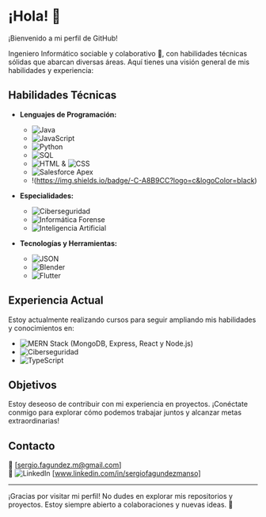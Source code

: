 # ¡Hola! 👋

¡Bienvenido a mi perfil de GitHub!

Ingeniero Informático sociable y colaborativo 🤝, con habilidades técnicas sólidas que abarcan diversas áreas. Aquí tienes una visión general de mis habilidades y experiencia:

## Habilidades Técnicas

- **Lenguajes de Programación:**
  - ![Java](https://img.shields.io/badge/-Java-007396?logo=java&logoColor=white)
  - ![JavaScript](https://img.shields.io/badge/-JavaScript-F7DF1E?logo=javascript&logoColor=black)
  - ![Python](https://img.shields.io/badge/-Python-3776AB?logo=python&logoColor=white)
  - ![SQL](https://img.shields.io/badge/-SQL-4479A1?logo=postgresql&logoColor=white)
  - ![HTML](https://img.shields.io/badge/-HTML-E34F26?logo=html5&logoColor=white) & ![CSS](https://img.shields.io/badge/-CSS-1572B6?logo=css3&logoColor=white)
  - ![Salesforce Apex](https://img.shields.io/badge/-Salesforce%20Apex-00A1E0?logo=salesforce&logoColor=white)
  - !(https://img.shields.io/badge/-C-A8B9CC?logo=c&logoColor=black)
  
- **Especialidades:**
  - ![Ciberseguridad](https://img.shields.io/badge/-Ciberseguridad-6A1B9A?logo=security&logoColor=white)
  - ![Informática Forense](https://img.shields.io/badge/-Informática%20Forense-6A1B9A?logo=security&logoColor=white)
  - ![Inteligencia Artificial](https://img.shields.io/badge/-Inteligencia%20Artificial-6A1B9A?logo=ai&logoColor=white)

- **Tecnologías y Herramientas:**
  - ![JSON](https://img.shields.io/badge/-JSON-000000?logo=json&logoColor=white)
  - ![Blender](https://img.shields.io/badge/-Blender-F5792A?logo=blender&logoColor=white)
  - ![Flutter](https://img.shields.io/badge/-Flutter-02569B?logo=flutter&logoColor=white)

## Experiencia Actual

Estoy actualmente realizando cursos para seguir ampliando mis habilidades y conocimientos en:

- ![MERN Stack](https://img.shields.io/badge/-MERN%20Stack-61DAFB?logo=react&logoColor=white) (MongoDB, Express, React y Node.js)
- ![Ciberseguridad](https://img.shields.io/badge/-Ciberseguridad-6A1B9A?logo=security&logoColor=white)
- ![TypeScript](https://img.shields.io/badge/-TypeScript-3178C6?logo=typescript&logoColor=white)

## Objetivos

Estoy deseoso de contribuir con mi experiencia en proyectos.
¡Conéctate conmigo para explorar cómo podemos trabajar juntos y alcanzar metas extraordinarias!

## Contacto

📧 [sergio.fagundez.m@gmail.com]  
🔗 ![LinkedIn](https://img.shields.io/badge/-LinkedIn-0A66C2?logo=linkedin&logoColor=white) [www.linkedin.com/in/sergiofagundezmanso]  

---

¡Gracias por visitar mi perfil! No dudes en explorar mis repositorios y proyectos. Estoy siempre abierto a colaboraciones y nuevas ideas. 🚀

